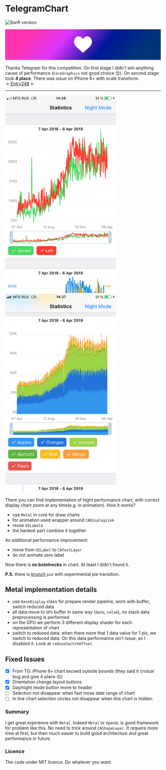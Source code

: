 # TelegramChart
![Swift version](https://img.shields.io/badge/Swift-4.2-orange.svg) 


<img src="https://github.com/AlexandrGraschenkov/TelegramChart/raw/master/logo.png" alt="Demo" width="782" />


Thanks Telegram for this competition. On first stage I didn't win anything cause of performance (`CoreGraphics` not good choice 😊). On second stage took **4 place**. There was issue on iPhone 6+ with scale transform.<br>
-> [Entry248](https://contest.dev/chart-ios/entry248) <-

---
<img src="https://github.com/AlexandrGraschenkov/TelegramChart/raw/master/screenshot_1.png" alt="Demo" width="359" /> &nbsp;
<img src="https://github.com/AlexandrGraschenkov/TelegramChart/raw/master/screenshot_2.png" alt="Demo" width="359" />

There you can find implementation of hight performance chart, with correct display chart zoom at any time(e.g. in animation). How it works?
- use `Metal` in core for draw charts
- for animation used wrapper around `CADisplayLink`
- reuse `UILabel`s
- the hardest part combine it together



As additional performance improvement: 
- move from `UILabel` to `CATextLayer`
- do not animate zero label

Now there is **no botelnecks** in chart. At least I didn't found it.

**P.S.** there is [brunch](https://github.com/AlexandrGraschenkov/TelegramChart/tree/pie) `pie` with experimental pie transition.

## Metal implementation details

- use `BaseDisplay` class for prepare render pipeline, work with buffer, switch reduced data
- all data move to `GPU` buffer in same way (`date`, `value`), no stack data preprocessing is performed
- on the GPU we perform 3 different display shader for each representation of chart
- switch to redused data: when there more that 1 data value for 1 pix, we switch to reduced data. On this data performance isn't issue, so I disabled it. Look at `reduceSwitchOffset`.

## Fixed Issues

- [x] From TG: iPhone 6+ chart exceed outside bounds (they said it crutual bug and give 4 place 😒)
- [x] Orientation change layout buttons
- [x] Day/night mode button move to header
- [ ] Selection not disappear when fast move date range of chart
- [ ] In line chart selection circles not disappear when this chart is hidden

### Summary
I get great expirience with `Metal`. Indeed `Metal` or `OpenGL` is good framework for problem like this. No need to trick around `CAShapeLayer`. It requere more time at first, but then much easier to build good architecture and great performance in future.

### Licence
The code under MIT licence. Do whatever you want.
